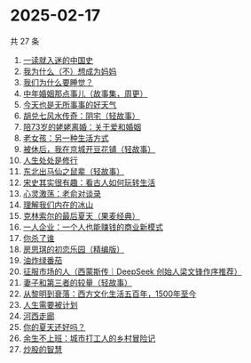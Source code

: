 # 2025-02-17

共 27 条

<!-- BEGIN WEREAD -->
<!-- 最后更新时间 2025-02-17 20:24:41 +0800 -->
1. [一读就入迷的中国史](https://weread.qq.com/web/bookDetail/35d32790813ab9a7cg01454c)
1. [我为什么（不）想成为妈妈](https://weread.qq.com/web/bookDetail/1fd32ce0813ab99d7g014a4c)
1. [我们为什么要睡觉？](https://weread.qq.com/web/bookDetail/121323f0729ac578121ce6f)
1. [中年婚姻那点事儿（故事集，周更）](https://weread.qq.com/web/bookDetail/8f932ed0813ab9aabg0154a8)
1. [今天也是无所事事的好天气](https://weread.qq.com/web/bookDetail/74432860813ab9a88g014633)
1. [胡兑七风水传奇：阴宅（轻故事）](https://weread.qq.com/web/bookDetail/a6432070813ab9a9eg011e01)
1. [陪73岁的姥姥离婚：关于爱和婚姻](https://weread.qq.com/web/bookDetail/c4332780813ab9aa1g01537b)
1. [老女孩：另一种生活方式](https://weread.qq.com/web/bookDetail/d0732300813ab9a6eg010956)
1. [被休后，我在京城开豆花铺（轻故事）](https://weread.qq.com/web/bookDetail/38b32de0813ab9a92g010645)
1. [人生处处是修行](https://weread.qq.com/web/bookDetail/00932850720799b2009c8cc)
1. [东北出马仙之鼠辈（轻故事）](https://weread.qq.com/web/bookDetail/65632430813ab9a90g018e7c)
1. [宋史其实很有趣：看古人如何玩转生活](https://weread.qq.com/web/bookDetail/248327a0813ab9818g013b27)
1. [心灵激荡：老俞对谈录](https://weread.qq.com/web/bookDetail/0ae32b10813ab80deg012286)
1. [理解我们内在的冰山](https://weread.qq.com/web/bookDetail/80132f80813ab99aeg019b95)
1. [克林索尔的最后夏天（果麦经典）](https://weread.qq.com/web/bookDetail/a2f32870716dd8fca2f03e8)
1. [一人企业：一个人也能赚钱的商业新模式](https://weread.qq.com/web/bookDetail/af832260721a48a8af8d064)
1. [你杀了谁](https://weread.qq.com/web/bookDetail/fdb32f80813ab9a47g0136aa)
1. [房思琪的初恋乐园（精编版）](https://weread.qq.com/web/bookDetail/cbb3285071eb6d2ecbba023)
1. [油炸绿番茄](https://weread.qq.com/web/bookDetail/a3e32780813ab99c2g015bf4)
1. [征服市场的人（西蒙斯传｜DeepSeek 创始人梁文锋作序推荐）](https://weread.qq.com/web/bookDetail/57d322107228916857ddb4f)
1. [妻子和第三者的较量（轻故事）](https://weread.qq.com/web/bookDetail/f2d322b0813ab9a81g0185fd)
1. [从黎明到衰落：西方文化生活五百年，1500年至今](https://weread.qq.com/web/bookDetail/83032270813ab9a7bg012a92)
1. [人生需要被计划](https://weread.qq.com/web/bookDetail/dd3321f0813ab9a29g010d1c)
1. [河西走廊](https://weread.qq.com/web/bookDetail/de932a80813ab881eg014870)
1. [你的夏天还好吗？](https://weread.qq.com/web/bookDetail/74032050813ab774bg019291)
1. [余生不上班：城市打工人的乡村冒险记](https://weread.qq.com/web/bookDetail/a7532800813ab9a17g01850a)
1. [炒股的智慧](https://weread.qq.com/web/bookDetail/f5f3255071fabd74f5f01db)
<!-- END WEREAD -->